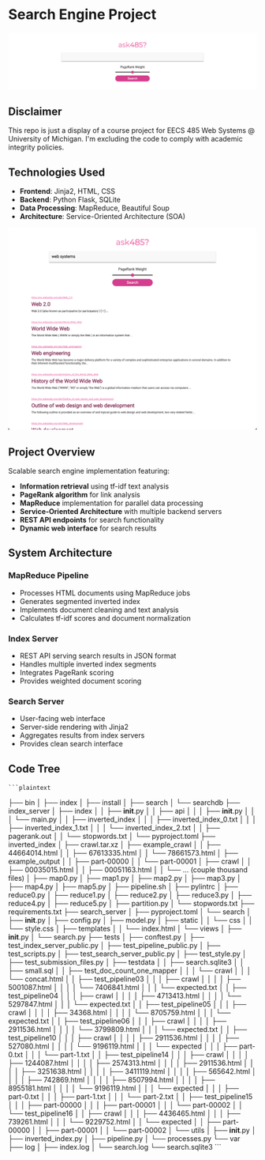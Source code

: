 # Search Engine Project

![Search Interface](./images/GUI_1.png)

## Disclaimer
This repo is just a display of a course project for EECS 485 Web Systems @ University of Michigan. I'm excluding the code to comply with academic integrity policies.

## Technologies Used
- **Frontend**: Jinja2, HTML, CSS
- **Backend**: Python Flask, SQLite
- **Data Processing**: MapReduce, Beautiful Soup
- **Architecture**: Service-Oriented Architecture (SOA)

![Search Results](./images/GUI_2.png)

## Project Overview
Scalable search engine implementation featuring:
- **Information retrieval** using tf-idf text analysis  
- **PageRank algorithm** for link analysis  
- **MapReduce** implementation for parallel data processing  
- **Service-Oriented Architecture** with multiple backend servers  
- **REST API endpoints** for search functionality  
- **Dynamic web interface** for search results  

## System Architecture
### MapReduce Pipeline
- Processes HTML documents using MapReduce jobs  
- Generates segmented inverted index  
- Implements document cleaning and text analysis  
- Calculates tf-idf scores and document normalization  

### Index Server
- REST API serving search results in JSON format  
- Handles multiple inverted index segments  
- Integrates PageRank scoring  
- Provides weighted document scoring  

### Search Server
- User-facing web interface  
- Server-side rendering with Jinja2  
- Aggregates results from index servers  
- Provides clean search interface   

## Code Tree

    ```plaintext
├── bin
│   ├── index
│   ├── install
│   ├── search
│   └── searchdb
├── index_server
│   ├── index
│   │   ├── __init__.py
│   │   ├── api
│   │   │   ├── __init__.py
│   │   │   └── main.py
│   │   ├── inverted_index
│   │   │   ├── inverted_index_0.txt
│   │   │   ├── inverted_index_1.txt
│   │   │   └── inverted_index_2.txt
│   │   ├── pagerank.out
│   │   └── stopwords.txt
│   └── pyproject.toml
├── inverted_index
│   ├── crawl.tar.xz
│   ├── example_crawl
│   │   ├── 44664014.html
│   │   ├── 67613335.html
│   │   └── 78661573.html
│   ├── example_output
│   │   ├── part-00000
│   │   └── part-00001
│   ├── crawl
│   │   ├── 00035015.html
│   │   ├── 00051163.html
│   │   └── ... (couple thousand files)
│   ├── map0.py
│   ├── map1.py
│   ├── map2.py
│   ├── map3.py
│   ├── map4.py
│   ├── map5.py
│   ├── pipeline.sh
│   ├── pylintrc
│   ├── reduce0.py
│   ├── reduce1.py
│   ├── reduce2.py
│   ├── reduce3.py
│   ├── reduce4.py
│   ├── reduce5.py
│   ├── partition.py
│   └── stopwords.txt
├── requirements.txt
├── search_server
│   ├── pyproject.toml
│   └── search
│       ├── __init__.py
│       ├── config.py
│       ├── model.py
│       ├── static
│       │   └── css
│       │       └── style.css
│       ├── templates
│       │   └── index.html
│       └── views
│           ├── __init__.py
│           └── search.py
├── tests
│   ├── conftest.py
│   ├── test_index_server_public.py
│   ├── test_pipeline_public.py
│   ├── test_scripts.py
│   ├── test_search_server_public.py
│   ├── test_style.py
│   ├── test_submission_files.py
│   ├── testdata
│   │   ├── search.sqlite3
│   │   ├── small.sql
│   │   ├── test_doc_count_one_mapper
│   │   │   └── crawl
│   │   │       └── concat.html
│   │   ├── test_pipeline03
│   │   │   ├── crawl
│   │   │   │   ├── 5001087.html
│   │   │   │   └── 7406841.html
│   │   │   └── expected.txt
│   │   ├── test_pipeline04
│   │   │   ├── crawl
│   │   │   │   ├── 4713413.html
│   │   │   │   └── 5297847.html
│   │   │   └── expected.txt
│   │   ├── test_pipeline05
│   │   │   ├── crawl
│   │   │   │   ├── 34368.html
│   │   │   │   └── 8705759.html
│   │   │   └── expected.txt
│   │   ├── test_pipeline06
│   │   │   ├── crawl
│   │   │   │   ├── 2911536.html
│   │   │   │   └── 3799809.html
│   │   │   └── expected.txt
│   │   ├── test_pipeline10
│   │   │   ├── crawl
│   │   │   │   ├── 2911536.html
│   │   │   │   ├── 527080.html
│   │   │   │   └── 9196119.html
│   │   │   └── expected
│   │   │       ├── part-0.txt
│   │   │       └── part-1.txt
│   │   ├── test_pipeline14
│   │   │   ├── crawl
│   │   │   │   ├── 1244087.html
│   │   │   │   ├── 2574313.html
│   │   │   │   ├── 2911536.html
│   │   │   │   ├── 3251638.html
│   │   │   │   ├── 3411119.html
│   │   │   │   ├── 565642.html
│   │   │   │   ├── 742869.html
│   │   │   │   ├── 8507994.html
│   │   │   │   ├── 8955181.html
│   │   │   │   └── 9196119.html
│   │   │   └── expected
│   │   │       ├── part-0.txt
│   │   │       ├── part-1.txt
│   │   │       └── part-2.txt
│   │   ├── test_pipeline15
│   │   │   ├── part-00000
│   │   │   ├── part-00001
│   │   │   └── part-00002
│   │   └── test_pipeline16
│   │       ├── crawl
│   │       │   ├── 4436465.html
│   │       │   ├── 739261.html
│   │       │   └── 9229752.html
│   │       └── expected
│   │           ├── part-00000
│   │           ├── part-00001
│   │           └── part-00002
│   └── utils
│       ├── __init__.py
│       ├── inverted_index.py
│       ├── pipeline.py
│       └── processes.py
└── var
    ├── log
    │   ├── index.log
    │   └── search.log
    └── search.sqlite3
    ```
